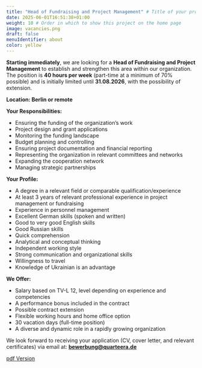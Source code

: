 ```yaml
---
title: "Head of Fundraising and Project Management" # Title of your project
date: 2025-06-01T16:51:38+01:00
weight: 10 # Order in which to show this project on the home page
image: vacancies.png
draft: false
menuIdentifier: about
color: yellow
---
```


**Starting immediately**, we are looking for a **Head of Fundraising and Project Management** to establish and strengthen this area within our organization.  
The position is **40 hours per week** (part-time at a minimum of 70% possible) and is initially limited until **31.08.2026**, with the possibility of extension.

**Location: Berlin or remote**

**Your Responsibilities:**

- Ensuring the funding of the organization’s work
- Project design and grant applications
- Monitoring the funding landscape
- Budget planning and controlling
- Ensuring project documentation and financial reporting
- Representing the organization in relevant committees and networks
- Expanding the cooperation network
- Managing strategic partnerships

**Your Profile:**

- A degree in a relevant field or comparable qualification/experience
- At least 3 years of relevant professional experience in project management or fundraising
- Experience in personnel management
- Excellent German skills (spoken and written)
- Good to very good English skills
- Good Russian skills
- Quick comprehension
- Analytical and conceptual thinking
- Independent working style
- Strong communication and organizational skills
- Willingness to travel
- Knowledge of Ukrainian is an advantage

**We Offer:**

- Salary based on TV-L 12, level depending on experience and competencies
- A performance bonus included in the contract
- Possible contract extension
- Flexible working hours and home office option
- 30 vacation days (full-time position)
- A diverse and dynamic role in a rapidly growing organization

We look forward to receiving your application (CV, cover letter, and relevant certificates) via email at: **bewerbung@quarteera.de**

[pdf Version](https://quarteera.de/files/stelle/Stellenausschreibung_Fundraising.pdf)
